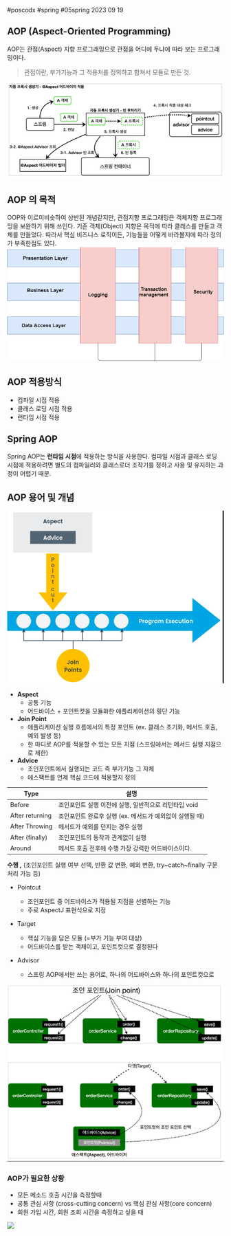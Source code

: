 #poscodx #spring #05spring 
2023 09 19


## AOP (Aspect-Oriented Programming)
AOP는 관점(Aspect) 지향 프로그래밍으로 관점을 어디에 두냐에 따라 보는 프로그래밍이다.
> 관점이란, 부가기능과 그 적용처를 정의하고 합쳐서 모듈로 만든 것.

![](..%2F..%2Fassiset/Pasted%20image%2020230919104650.png)

## AOP 의 목적
OOP와 이르미비슷하여 상반된 개념같지만, 관점지향 프로그래밍은 객체지향 프로그래밍을 보완하기 위해 쓰인다. 기존 객체(Object) 지향은 목적에 따라 클래스를 만들고 객체를 만들었다. 따라서 핵심 비즈니스 로직이든, 기능들을 어떻게 바라볼지에 따라 정의가 부족한점도 있다.
![](../../../assiset/Pasted%20image%2020230919103045.png)
## AOP 적용방식
* 컴파일 시점 적용
* 클래스 로딩 시점 적용
* 런타임 시점 적용 

## Spring AOP

Spring AOP는 **런타임 시점**에 적용하는 방식을 사용한다.
컴파일 시점과 클래스 로딩 시점에 적용하려면 별도의 컴파일러와 클래스로더 조작기를 정하고 사용 및 유지하는 과정이 어렵기 때문.


## AOP 용어 및 개념

![](..%2F..%2Fassiset/Pasted%20image%2020230919104010.png)
- **Aspect**
    - 공통 기능
    - 어드바이스 + 포인트컷을 모듈화한 애플리케이션의 횡단 기능
- **Join Point**
    - 애플리케이션 실행 흐름에서의 특정 포인트 (ex. 클래스 초기화, 메서드 호출, 예외 발생 등)
    - 한 마디로 AOP를 적용할 수 있는 모든 지점 (스프링에서는 메서드 실행 지점으로 제한)
- **Advice**
    - 조인포인트에서 실행되는 코드 즉 부가기능 그 자체
    - 에스팩트를 언제 핵심 코드에 적용할지 정의

| Type            | 설명                                                     |
| --------------- | -------------------------------------------------------- |
| Before          | 조인포인트 실행 이전에 실행, 일반적으로 리턴타입 void    |
| After returning | 조인포인트 완료후 실행 (ex. 메서드가 예외없이 실행될 때) |
| After Throwing  | 메서드가 예외를 던지는 경우 실행                         |
| After (finally) | 조인포인트의 동작과 관계없이 실행                        |
| Around          | 메서드 호출 전후에 수행 가장 강력한 어드바이스이다.      |

**수행 ,** (조인포인트 실행 여부 선택, 반환 값 변환, 예외 변환, try~catch~finally 구문 처리 가능 등)

- Pointcut
    - 조인포인트 중 어드바이스가 적용될 지점을 선별하는 기능
    - 주로 AspectJ 표현식으로 지정

- Target
    - 핵심 기능을 담은 모듈 (=부가 기능 부여 대상)
    - 어드바이스를 받는 객체이고, 포인트컷으로 결정된다
- Advisor
    - 스프링 AOP에서만 쓰는 용어로, 하나의 어드바이스와 하나의 포인트컷으로 

![](..%2F..%2Fassiset/Pasted%20image%2020230919104640.png)

### AOP가 필요한 상황
* 모든 메소드 호출 시간을 측정할때
* 공통 관심 사항 (cross-cutting concern) vs 핵심 관심 사항(core concern)
* 회원 가입 시간, 회원 조회 시간을 측정하고 싶을 때

![](..%2F..%2FassisetPasted%20image%2020230919095321.png)



